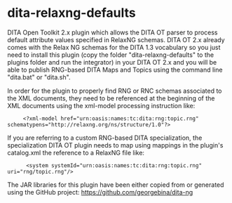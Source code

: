 # dita-relaxng-defaults
DITA Open Toolkit 2.x plugin which allows the DITA OT parser to process default attribute values specified in RelaxNG schemas.
DITA OT 2.x already comes with the Relax NG schemas for the DITA 1.3 vocabulary so you just need to install this plugin (copy the folder "dita-relaxng-defaults" to the plugins folder and run the integrator) in your DITA OT 2.x and you will be able to publish RNG-based DITA Maps and Topics using the command line "dita.bat" or "dita.sh".

In order for the plugin to properly find RNG or RNC schemas associated to the XML documents, they need to be referenced at the beginning of the XML documents using the xml-model processing instruction like:

         <?xml-model href="urn:oasis:names:tc:dita:rng:topic.rng" schematypens="http://relaxng.org/ns/structure/1.0"?>
         
If you are referring to a custom RNG-based DITA specialization, the specialization DITA OT plugin needs to map using <system> mappings in the plugin's catalog.xml the reference to a RelaxNG file like:
  
          <system systemId="urn:oasis:names:tc:dita:rng:topic.rng" uri="rng/topic.rng"/>

The JAR libraries for this plugin have been either copied from or generated using the GitHub project:
https://github.com/georgebina/dita-ng
